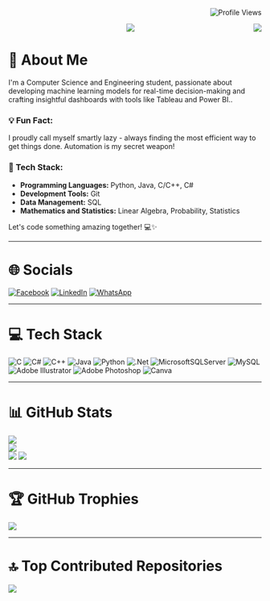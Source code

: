     
<p align="right">
    <img src="https://komarev.com/ghpvc/?username=basharul2002&style=flat-square" alt="Profile Views" />
</p>



<p align="center">
    <img src="https://readme-typing-svg.herokuapp.com/?font=Righteous&size=35&center=true&vCenter=true&width=500&height=70&duration=4000&lines=Hi+There!+👋;+I'm+Basharul+Alam+Mazu!;" />
    <a href="https://visitcount.itsvg.in/api?id=basharul2002&icon=0&color=0">
        <img src="https://visitcount.itsvg.in/api?id=basharul2002&icon=0&color=0" align="right"/>
    </a>
</p>


# 💫 About Me
I'm a Computer Science and Engineering student, passionate about developing machine learning models for real-time decision-making and crafting insightful dashboards with tools like Tableau and Power BI..

### 💡 Fun Fact:
I proudly call myself smartly lazy - always finding the most efficient way to get things done. Automation is my secret weapon!

### 🔧 Tech Stack:
- **Programming Languages:** Python, Java, C/C++, C#
- **Development Tools:** Git
- **Data Management:** SQL
- **Mathematics and Statistics:** Linear Algebra, Probability, Statistics

Let's code something amazing together! 💻✨

---

# 🌐 Socials
[![Facebook](https://img.shields.io/badge/Facebook-%231877F2.svg?logo=Facebook&logoColor=white)](https://www.facebook.com/basharulalammazu/) 
[![LinkedIn](https://img.shields.io/badge/LinkedIn-%230077B5.svg?logo=linkedin&logoColor=white)](https://www.linkedin.com/in/basharul-alam-mazu-361464267/) 
[![WhatsApp](https://img.shields.io/badge/WhatsApp-%25FF0000.svg?logo=whatsapp&logoColor=white)](https://wa.me/+8801813890622)

---


# 💻 Tech Stack
![C](https://img.shields.io/badge/c-%2300599C.svg?style=for-the-badge&logo=c&logoColor=white) 
![C#](https://img.shields.io/badge/c%23-%23239120.svg?style=for-the-badge&logo=csharp&logoColor=white) 
![C++](https://img.shields.io/badge/c++-%2300599C.svg?style=for-the-badge&logo=c%2B%2B&logoColor=white) 
![Java](https://img.shields.io/badge/java-%23ED8B00.svg?style=for-the-badge&logo=openjdk&logoColor=white) 
![Python](https://img.shields.io/badge/python-3670A0?style=for-the-badge&logo=python&logoColor=ffdd54) 
![.Net](https://img.shields.io/badge/.NET-5C2D91?style=for-the-badge&logo=.net&logoColor=white) 
![MicrosoftSQLServer](https://img.shields.io/badge/Microsoft%20SQL%20Server-CC2927?style=for-the-badge&logo=microsoft%20sql%20server&logoColor=white) 
![MySQL](https://img.shields.io/badge/mysql-%2300000f.svg?style=for-the-badge&logo=mysql&logoColor=white) 
![Adobe Illustrator](https://img.shields.io/badge/adobe%20illustrator-%23FF9A00.svg?style=for-the-badge&logo=adobe%20illustrator&logoColor=white) 
![Adobe Photoshop](https://img.shields.io/badge/adobe%20photoshop-%2331A8FF.svg?style=for-the-badge&logo=adobe%20photoshop&logoColor=white) 
![Canva](https://img.shields.io/badge/Canva-%2300C4CC.svg?style=for-the-badge&logo=Canva&logoColor=white)

---

# 📊 GitHub Stats
![](https://github-readme-stats.vercel.app/api?username=basharul2002&theme=merko&hide_border=false&include_all_commits=true&count_private=true)<br/>
![](https://github-readme-streak-stats.herokuapp.com/?user=basharul2002&theme=merko&hide_border=false)<br/>
![](https://github-readme-stats.vercel.app/api/top-langs/?username=basharul2002&theme=merko&hide_border=false&include_all_commits=true&count_private=true&layout=compact)
![](https://activity-graph.herokuapp.com/graph?username=basharul2002&bg_color=000000&color=4fff67&line=4fff67&point=ffffff&hide_border=true)

---

# 🏆 GitHub Trophies
![](https://github-profile-trophy.vercel.app/?username=basharul2002&theme=radical&no-frame=false&no-bg=true&margin-w=4)

---

# 🔝 Top Contributed Repositories
![](https://github-contributor-stats.vercel.app/api?username=basharul2002&limit=5&theme=dark&combine_all_yearly_contributions=true)



<!-- Proudly created with GPRM ( https://gprm.itsvg.in ) -->
